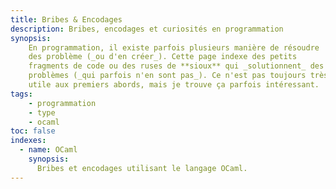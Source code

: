```yaml
---
title: Bribes & Encodages
description: Bribes, encodages et curiosités en programmation
synopsis:
    En programmation, il existe parfois plusieurs manière de résoudre
    des problème (_ou d'en créer_). Cette page indexe des petits
    fragments de code ou des ruses de **sioux** qui _solutionnent_ des 
    problèmes (_qui parfois n'en sont pas_). Ce n'est pas toujours très
    utile aux premiers abords, mais je trouve ça parfois intéressant.
tags:
    - programmation
    - type
    - ocaml
toc: false
indexes:
  - name: OCaml
    synopsis: 
      Bribes et encodages utilisant le langage OCaml.
---
```

